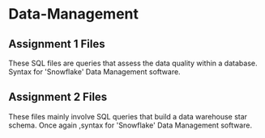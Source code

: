 # Data-Management

## Assignment 1 Files

These SQL files are queries that assess the data quality within a database. Syntax for 'Snowflake' Data Management software. 

## Assignment 2 Files

These files mainly involve SQL queries that build a data warehouse star schema. Once again ,syntax for 'Snowflake' Data Management software.
